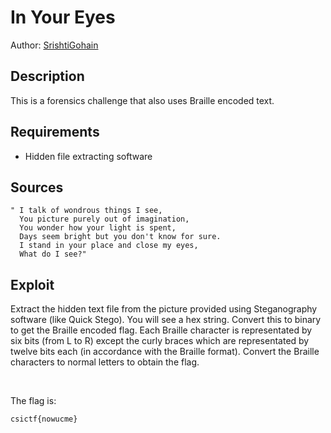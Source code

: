 # In Your Eyes

Author: [SrishtiGohain](https://github.com/SrishtiGohain)

## Description

This is a forensics challenge that also uses Braille encoded text.

## Requirements

- Hidden file extracting software

## Sources

```
" I talk of wondrous things I see,
  You picture purely out of imagination,
  You wonder how your light is spent,
  Days seem bright but you don't know for sure.
  I stand in your place and close my eyes,
  What do I see?"
```

## Exploit

Extract the hidden text file from the picture provided using Steganography software (like Quick Stego). You will see a hex string. Convert this to binary to get the Braille encoded flag.
Each Braille character is representated by six bits (from L to R) except the curly braces which are representated by twelve bits each (in accordance with the Braille format). Convert the Braille characters to normal letters to obtain the flag.

<br />

The flag is:

```
csictf{nowucme}
```